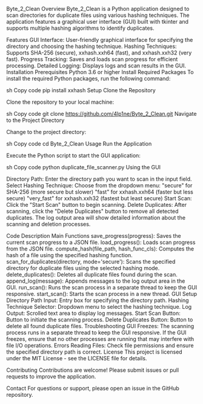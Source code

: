 Byte_2_Clean
Overview
Byte_2_Clean is a Python application designed to scan directories for duplicate files using various hashing techniques. The application features a graphical user interface (GUI) built with tkinter and supports multiple hashing algorithms to identify duplicates.

Features
GUI Interface: User-friendly graphical interface for specifying the directory and choosing the hashing technique.
Hashing Techniques: Supports SHA-256 (secure), xxhash.xxh64 (fast), and xxhash.xxh32 (very fast).
Progress Tracking: Saves and loads scan progress for efficient processing.
Detailed Logging: Displays logs and scan results in the GUI.
Installation
Prerequisites
Python 3.6 or higher
Install Required Packages
To install the required Python packages, run the following command:

sh
Copy code
pip install xxhash
Setup
Clone the Repository

Clone the repository to your local machine:

sh
Copy code
git clone https://github.com/4lp1ne/Byte_2_Clean.git
Navigate to the Project Directory

Change to the project directory:

sh
Copy code
cd Byte_2_Clean
Usage
Run the Application

Execute the Python script to start the GUI application:

sh
Copy code
python duplicate_file_scanner.py
Using the GUI

Directory Path: Enter the directory path you want to scan in the input field.
Select Hashing Technique: Choose from the dropdown menu:
"secure" for SHA-256 (more secure but slower)
"fast" for xxhash.xxh64 (faster but less secure)
"very_fast" for xxhash.xxh32 (fastest but least secure)
Start Scan: Click the "Start Scan" button to begin scanning.
Delete Duplicates: After scanning, click the "Delete Duplicates" button to remove all detected duplicates.
The log output area will show detailed information about the scanning and deletion processes.

Code Description
Main Functions
save_progress(progress): Saves the current scan progress to a JSON file.
load_progress(): Loads scan progress from the JSON file.
compute_hash(file_path, hash_func_cls): Computes the hash of a file using the specified hashing function.
scan_for_duplicates(directory, mode='secure'): Scans the specified directory for duplicate files using the selected hashing mode.
delete_duplicates(): Deletes all duplicate files found during the scan.
append_log(message): Appends messages to the log output area in the GUI.
run_scan(): Runs the scan process in a separate thread to keep the GUI responsive.
start_scan(): Starts the scan process in a new thread.
GUI Setup
Directory Path Input: Entry box for specifying the directory path.
Hashing Technique Selector: Dropdown menu to select the hashing technique.
Log Output: Scrolled text area to display log messages.
Start Scan Button: Button to initiate the scanning process.
Delete Duplicates Button: Button to delete all found duplicate files.
Troubleshooting
GUI Freezes: The scanning process runs in a separate thread to keep the GUI responsive. If the GUI freezes, ensure that no other processes are running that may interfere with file I/O operations.
Errors Reading Files: Check file permissions and ensure the specified directory path is correct.
License
This project is licensed under the MIT License - see the LICENSE file for details.

Contributing
Contributions are welcome! Please submit issues or pull requests to improve the application.

Contact
For questions or support, please open an issue in the GitHub repository.


